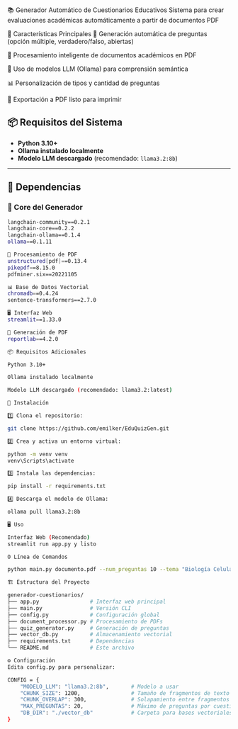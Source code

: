 📚 Generador Automático de Cuestionarios Educativos
Sistema para crear evaluaciones académicas automáticamente a partir de documentos PDF

🌟 Características Principales
🎯 Generación automática de preguntas (opción múltiple, verdadero/falso, abiertas)

📄 Procesamiento inteligente de documentos académicos en PDF

🧠 Uso de modelos LLM (Ollama) para comprensión semántica

📊 Personalización de tipos y cantidad de preguntas

📁 Exportación a PDF listo para imprimir

## 📦 Requisitos del Sistema

- **Python 3.10+**
- **Ollama instalado localmente**
- **Modelo LLM descargado** (recomendado: `llama3.2:8b`)

---

## 📑 Dependencias

### 🔧 Core del Generador
```bash
langchain-community==0.2.1
langchain-core==0.2.2
langchain-ollama==0.1.4
ollama==0.1.11

📄 Procesamiento de PDF
unstructured[pdf]==0.13.4
pikepdf==8.15.0
pdfminer.six==20221105

📊 Base de Datos Vectorial
chromadb==0.4.24
sentence-transformers==2.7.0

🖥️ Interfaz Web
streamlit==1.33.0

📝 Generación de PDF
reportlab==4.2.0

📦 Requisitos Adicionales

Python 3.10+

Ollama instalado localmente

Modelo LLM descargado (recomendado: llama3.2:latest)

🚀 Instalación

1️⃣ Clona el repositorio:

git clone https://github.com/emilker/EduQuizGen.git

2️⃣ Crea y activa un entorno virtual:

python -m venv venv
venv\Scripts\activate

3️⃣ Instala las dependencias:

pip install -r requirements.txt

4️⃣ Descarga el modelo de Ollama:

ollama pull llama3.2:8b

🖥️ Uso

Interfaz Web (Recomendado)
streamlit run app.py y listo

O Línea de Comandos

python main.py documento.pdf --num_preguntas 10 --tema "Biología Celular"

🏗️ Estructura del Proyecto

generador-cuestionarios/
├── app.py                # Interfaz web principal
├── main.py               # Versión CLI
├── config.py             # Configuración global
├── document_processor.py # Procesamiento de PDFs
├── quiz_generator.py     # Generación de preguntas
├── vector_db.py          # Almacenamiento vectorial
├── requirements.txt      # Dependencias
└── README.md             # Este archivo

⚙️ Configuración
Edita config.py para personalizar:

CONFIG = {
    "MODELO_LLM": "llama3.2:8b",       # Modelo a usar
    "CHUNK_SIZE": 1200,                # Tamaño de fragmentos de texto
    "CHUNK_OVERLAP": 300,              # Solapamiento entre fragmentos
    "MAX_PREGUNTAS": 20,               # Máximo de preguntas por cuestionario
    "DB_DIR": "./vector_db"            # Carpeta para bases vectoriales
}


